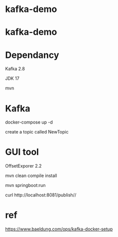 # kafka-demo
# kafka-demo

# Dependancy
Kafka 2.8

JDK 17

mvn

# Kafka
docker-compose up -d

create a topic called NewTopic

# GUI tool
OffsetExporer 2.2

mvn clean compile install

mvn springboot:run

curl http://localhost:8081/publish/<message>/<no of replicas>

# ref
https://www.baeldung.com/ops/kafka-docker-setup
